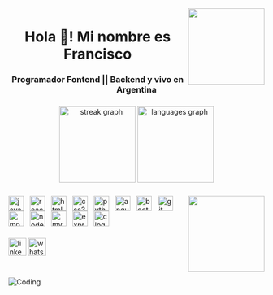 <img align="right" height="150" src="https://github.com/QuemoZem/QuemoZem/blob/6199c725e46257d37dabd17743068fd51523738e/Black%20Minimalist%20Corporate%20Professional%20Profile%20LinkedIn%20Banner%20(1).png?raw=true"  />
<h1 align="center">Hola 👋! Mi nombre es Francisco</h1>
<h3 align="center">Programador Fontend || Backend y vivo en Argentina</h3>

###

<div align="center">

  <img src="https://streak-stats.demolab.com?user=QuemoZem&locale=en&mode=daily&theme=dracula&hide_border=false&border_radius=5" height="150" alt="streak graph"  />
  <img src="https://github-readme-stats.vercel.app/api/top-langs?username=QuemoZem&locale=es&hide_title=false&layout=compact&card_width=320&langs_count=5&theme=dracula&hide_border=false" height="150" alt="languages graph"  />
</div>

###

<img align="right" height="150" src="https://gifs.eco.br/wp-content/uploads/2022/11/gifs-de-programador-29.gif"  />

###

<div align="left">
  <a href="https://developer.mozilla.org/en-US/docs/Web/JavaScript" target="_blank" rel="noreferrer"><img src="https://cdn.jsdelivr.net/gh/devicons/devicon/icons/javascript/javascript-original.svg" height="30" alt="javascript logo"  /><img width="12" /><a/><a href="https://reactjs.org/" target="_blank" rel="noreferrer"><img src="https://cdn.jsdelivr.net/gh/devicons/devicon/icons/react/react-original.svg" height="30" alt="react logo"  /><img width="12" /><a/><a href="https://www.w3.org/html/" target="_blank" rel="noreferrer"><img src="https://cdn.jsdelivr.net/gh/devicons/devicon/icons/html5/html5-original.svg" height="30" alt="html5 logo"  /><img width="12" /><a/><a href="https://www.w3schools.com/css/" target="_blank" rel="noreferrer"><img src="https://cdn.jsdelivr.net/gh/devicons/devicon/icons/css3/css3-original.svg" height="30" alt="css3 logo"  /><img width="12" /></a><a href="https://www.python.org" target="_blank" rel="noreferrer"><img src="https://cdn.jsdelivr.net/gh/devicons/devicon/icons/python/python-original.svg" height="30" alt="python logo"  /><img width="12" / <a/><a href="https://angular.io" target="_blank" rel="noreferrer"><img src="https://cdn.jsdelivr.net/gh/devicons/devicon/icons/angularjs/angularjs-original.svg" height="30" alt="angularjs logo"  /><img width="12" /><a/><a href="https://getbootstrap.com" target="_blank" rel="noreferrer"><img src="https://cdn.jsdelivr.net/gh/devicons/devicon/icons/bootstrap/bootstrap-original.svg" height="30" alt="bootstrap logo"  /><img width="12" /><a/><a href="https://github.com/" target="_blank" rel="noreferrer"><img src="https://cdn.jsdelivr.net/gh/devicons/devicon/icons/git/git-original.svg" height="30" alt="git logo"  /><img width="12" /><a/><a href="https://www.mongodb.com/" target="_blank" rel="noreferrer"><img src="https://cdn.jsdelivr.net/gh/devicons/devicon/icons/mongodb/mongodb-original.svg" height="30" alt="mongodb logo"  /><img width="12" /><a/><a href="https://nodejs.org" target="_blank" rel="noreferrer"><img src="https://cdn.jsdelivr.net/gh/devicons/devicon/icons/nodejs/nodejs-original.svg" height="30" alt="nodejs logo"  /><img width="12" /><a/><a href="https://www.mysql.com/" target="_blank" rel="noreferrer"><img src="https://cdn.jsdelivr.net/gh/devicons/devicon/icons/mysql/mysql-original.svg" height="30" alt="mysql logo"  /><img width="12" /><a/><a href="https://expressjs.com/" target="_blank" rel="noreferrer"><img src="https://cdn.jsdelivr.net/gh/devicons/devicon/icons/express/express-original.svg" height="30" alt="express logo"  /><img width="12" /><a href="https://www.cprogramming.com/ " target="_blank" rel="noreferrer"><img src="https://cdn.jsdelivr.net/gh/devicons/devicon/icons/c/c-original.svg" height="30" alt="c logo"  /></a> 
</div>


###

<div align="left">
  <a href="https://www.linkedin.com/in/franromano/" target="_blank">
  <img src="https://img.shields.io/static/v1?message=LinkedIn&logo=linkedin&label=&color=0077B5&logoColor=white&labelColor=&style=for-the-badge" height="35" alt="linkedin logo"  /><a/>
  <a href="https://wa.link/bc2kgg" target="_blank"><img src="https://img.shields.io/static/v1?message=Whatsapp&logo=whatsapp&label=&color=25D366&logoColor=white&labelColor=&style=for-the-badge" height="35" alt="whatsapp logo"  /><a/>
</div>

###

<br clear="both">

<img align="center" alt="Coding" src="https://raw.githubusercontent.com/Sutil/Sutil/2b2fad3bf54522bb30c8c170591fc68ff51b69e6/github-contribution-grid-snake2.svg" style="max-width: 100%; display: inline-block;" >

###
